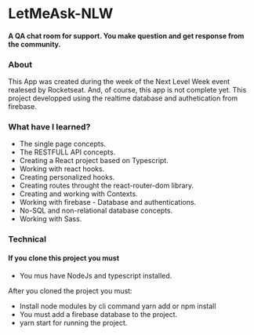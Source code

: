 
# LetMeAsk-NLW
#### A QA chat room for support. You make question and get response from the community.

### About

This App was created during the week of the Next Level Week event realesed by Rocketseat. And, of course, this app is not complete yet.
This project developped using the realtime database and authetication from firebase.

### What have I learned?

- The single page concepts.
- The RESTFULL API concepts.
- Creating a React project based on Typescript.
- Working with react hooks.
- Creating personalized hooks.
- Creating routes throught the react-router-dom library.
- Creating and working with Contexts.
- Working with firebase - Database and authentications.
- No-SQL and non-relational database concepts.
- Working with Sass.

### Technical

#### If you clone this project you must

- You mus have NodeJs and typescript installed.

After you cloned the project you must:
- Install node modules by cli command yarn add or npm install
- You must add a firebase database to the project.
- yarn start for running the project.
